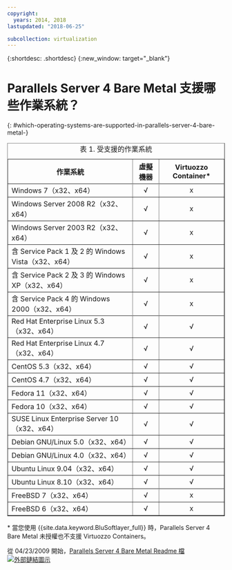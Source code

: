 ```yaml
---
copyright:
  years: 2014, 2018
lastupdated: "2018-06-25"

subcollection: virtualization
---
```

{:shortdesc: .shortdesc}
{:new_window: target="_blank"}

# Parallels Server 4 Bare Metal 支援哪些作業系統？
{: #which-operating-systems-are-supported-in-parallels-server-4-bare-metal-}

<table border="1" cellpadding="0" cellspacing="0" width="684">

  <tbody>
    <tr>
      <th style="text-align: center;font-weight: bold;">作業系統 </th>
      <th style="text-align: center;font-weight: bold;">虛擬機器</th>
      <th style="text-align: center;font-weight: bold;">Virtuozzo Container*</th>
    </tr>
    <tr>
      <!--<td colspan="3" style="font-weight: bold;">Windows</td>-->
      </tr>
      <tr>
        <td>Windows 7（x32、x64）</td>
        <td style="text-align: center;">√</td>
        <td style="text-align: center;">x</td>
      </tr>
      <tr>
        <td>Windows Server 2008 R2（x32、x64）</td>
        <td style="text-align: center;">√</td>
        <td style="text-align: center;">x</td>
      </tr>
      <tr>
        <td>Windows Server 2003 R2（x32、x64）</td>
        <td style="text-align: center;">√</td>
        <td style="text-align: center;">x</td>
      </tr>
      <tr>
        <td>含 Service Pack 1 及 2 的 Windows Vista（x32、x64）</td>
        <td style="text-align: center;">√</td>
        <td style="text-align: center;">x</td>
      </tr>
      <tr>
        <td>含 Service Pack 2 及 3 的 Windows XP（x32、x64）</td>
        <td style="text-align: center;">√</td>
        <td style="text-align: center;">x</td>
      </tr>
      <tr>
        <td>含 Service Pack 4 的 Windows 2000（x32、x64）</td>
        <td style="text-align: center;">√</td>
        <td style="text-align: center;">x</td>
      </tr>
      <tr>
        <!--<td colspan="3" style="font-weight: bold;">Linux</td>-->
      </tr>
      <tr>
        <td>Red Hat Enterprise Linux 5.3（x32、x64）</td>
        <td style="text-align: center;">√</td>
        <td style="text-align: center;">√</td>
      </tr>
      <tr>
        <td>Red Hat Enterprise Linux 4.7（x32、x64）</td>
        <td style="text-align: center;">√</td>
        <td style="text-align: center;">√</td>
      </tr>
      <tr>
        <td>CentOS 5.3（x32、x64）</td>
        <td style="text-align: center;">√</td>
        <td style="text-align: center;">√</td>
      </tr>
      <tr>
        <td>CentOS 4.7（x32、x64）</td>
        <td style="text-align: center;">√</td>
        <td style="text-align: center;">√</td>
      </tr>
      <tr>
        <td>Fedora 11（x32、x64）</td>
        <td style="text-align: center;">√</td>
        <td style="text-align: center;">√</td>
      </tr>
      <tr>
        <td>Fedora 10（x32、x64）</td>
        <td style="text-align: center;">√</td>
        <td style="text-align: center;">√</td>
      </tr>
      <tr>
        <td>SUSE Linux Enterprise Server 10（x32、x64）</td>
        <td style="text-align: center;">√</td>
        <td style="text-align: center;">√</td>
      </tr>
      <tr>
        <td>Debian GNU/Linux 5.0（x32、x64）</td>
        <td style="text-align: center;">√</td>
        <td style="text-align: center;">√</td>
      </tr>
      <tr>
        <td>Debian GNU/Linux 4.0（x32、x64）</td>
        <td style="text-align: center;">√</td>
        <td style="text-align: center;">√</td>
      </tr>
      <tr>
        <td>Ubuntu Linux 9.04（x32、x64）</td>
        <td style="text-align: center;">√</td>
        <td style="text-align: center;">√</td>
      </tr>
      <tr>
        <td>Ubuntu Linux 8.10（x32、x64）</td>
        <td style="text-align: center;">√</td>
        <td style="text-align: center;">√</td>
      </tr>
      <tr>
        <!--<td colspan="3" style="font-weight: bold;">BSD</td>-->
      </tr>
      <tr>
        <td>FreeBSD 7（x32、x64）</td>
        <td style="text-align: center;">√</td>
        <td style="text-align: center;">x</td>
      </tr>
      <tr>
        <td>FreeBSD 6（x32、x64）</td>
        <td style="text-align: center;">√</td>
        <td style="text-align: center;">x</td>
      </tr>
    </tbody>
    <CAPTION>表 1. 受支援的作業系統</CAPTION>
  </table>

\* 當您使用 {{site.data.keyword.BluSoftlayer_full}} 時，Parallels Server 4 Bare Metal 未授權也不支援 Virtuozzo Containers。

從 04/23/2009 開始，[Parallels Server 4 Bare Metal Readme 檔 ![外部鏈結圖示](../../icons/launch-glyph.svg "外部鏈結圖示")](http://download.parallels.com/doc/psbm/en/Readme.pdf)
